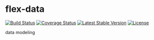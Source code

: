 flex-data
=========

[![Build Status](https://travis-ci.org/elnebuloso/flex-data.svg?branch=master)](https://travis-ci.org/elnebuloso/flex-data)
[![Coverage Status](https://img.shields.io/coveralls/elnebuloso/flex-data.svg)](https://coveralls.io/r/elnebuloso/flex-data?branch=master)
[![Latest Stable Version](https://poser.pugx.org/elnebuloso/flex-data/v/stable.svg)](https://packagist.org/packages/elnebuloso/flex-data)
[![License](https://poser.pugx.org/elnebuloso/flex-data/license.svg)](https://packagist.org/packages/elnebuloso/flex-data)

data modeling